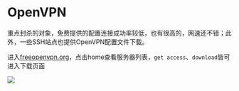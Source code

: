 # OpenVPN

重点封杀的对象，免费提供的配置连接成功率较低，也有很高的，网速还不错；此外，一些SSH站点也提供OpenVPN配置文件下载。

进入[freeopenvpn.org](https://www.freeopenvpn.org/)，点击home查看服务器列表，`get access`、`download`皆可进入下载页面

![](https://raw.githubusercontent.com/loremwalker/fq-book/master/images/2018-04-29_012851.png)




